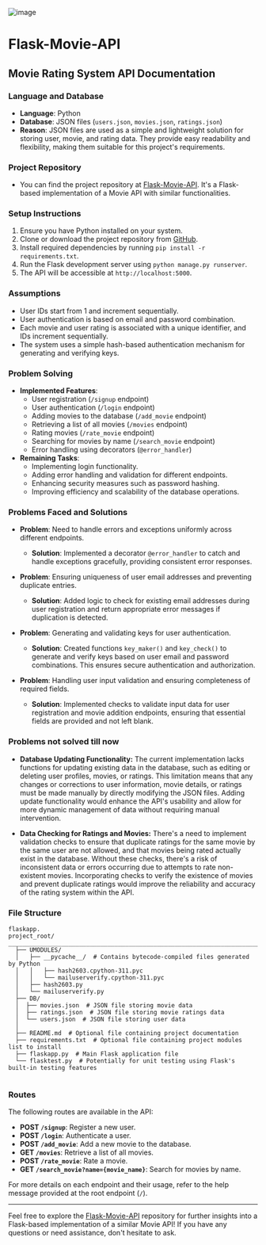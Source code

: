 ![image](https://github.com/0xAhmadYousuf/Flask-Movie-API/assets/139548576/9d5b8af9-9640-4875-9535-0ae4816f978a)


# Flask-Movie-API
## Movie Rating System API Documentation

### Language and Database
- **Language**: Python
- **Database**: JSON files (`users.json`, `movies.json`, `ratings.json`)
- **Reason**: JSON files are used as a simple and lightweight solution for storing user, movie, and rating data. They provide easy readability and flexibility, making them suitable for this project's requirements.

### Project Repository
- You can find the project repository at [Flask-Movie-API](https://github.com/0xAhmadYousuf/Flask-Movie-API). It's a Flask-based implementation of a Movie API with similar functionalities.

### Setup Instructions
1. Ensure you have Python installed on your system.
2. Clone or download the project repository from [GitHub](https://github.com/0xAhmadYousuf/Flask-Movie-API).
3. Install required dependencies by running `pip install -r requirements.txt`.
4. Run the Flask development server using `python manage.py runserver`.
5. The API will be accessible at `http://localhost:5000`.

### Assumptions
- User IDs start from 1 and increment sequentially.
- User authentication is based on email and password combination.
- Each movie and user rating is associated with a unique identifier, and IDs increment sequentially.
- The system uses a simple hash-based authentication mechanism for generating and verifying keys.

### Problem Solving
- **Implemented Features**:
  - User registration (`/signup` endpoint)
  - User authentication (`/login` endpoint)
  - Adding movies to the database (`/add_movie` endpoint)
  - Retrieving a list of all movies (`/movies` endpoint)
  - Rating movies (`/rate_movie` endpoint)
  - Searching for movies by name (`/search_movie` endpoint)
  - Error handling using decorators (`@error_handler`)
- **Remaining Tasks**:
  - Implementing login functionality.
  - Adding error handling and validation for different endpoints.
  - Enhancing security measures such as password hashing.
  - Improving efficiency and scalability of the database operations.

### Problems Faced and Solutions
- **Problem**: Need to handle errors and exceptions uniformly across different endpoints.
  - **Solution**: Implemented a decorator `@error_handler` to catch and handle exceptions gracefully, providing consistent error responses.

- **Problem**: Ensuring uniqueness of user email addresses and preventing duplicate entries.
  - **Solution**: Added logic to check for existing email addresses during user registration and return appropriate error messages if duplication is detected.

- **Problem**: Generating and validating keys for user authentication.
  - **Solution**: Created functions `key_maker()` and `key_check()` to generate and verify keys based on user email and password combinations. This ensures secure authentication and authorization.

- **Problem**: Handling user input validation and ensuring completeness of required fields.
  - **Solution**: Implemented checks to validate input data for user registration and movie addition endpoints, ensuring that essential fields are provided and not left blank.

### Problems not solved till now
- **Database Updating Functionality:** The current implementation lacks functions for updating existing data in the database, such as editing or deleting user profiles, movies, or ratings. This limitation means that any changes or corrections to user information, movie details, or ratings must be made manually by directly modifying the JSON files. Adding update functionality would enhance the API's usability and allow for more dynamic management of data without requiring manual intervention.

- **Data Checking for Ratings and Movies:** There's a need to implement validation checks to ensure that duplicate ratings for the same movie by the same user are not allowed, and that movies being rated actually exist in the database. Without these checks, there's a risk of inconsistent data or errors occurring due to attempts to rate non-existent movies. Incorporating checks to verify the existence of movies and prevent duplicate ratings would improve the reliability and accuracy of the rating system within the API.


### File Structure
```
flaskapp.
project_root/
______________________________________________________________________________________
  ├── UMODULES/
  │   ├── __pycache__/  # Contains bytecode-compiled files generated by Python
  │   │   ├── hash2603.cpython-311.pyc
  │   │   └── mailuserverify.cpython-311.pyc
  │   ├── hash2603.py
  │   └── mailuserverify.py
  ├── DB/
  │  ├── movies.json  # JSON file storing movie data
  │  ├── ratings.json  # JSON file storing movie ratings data
  │  └── users.json  # JSON file storing user data
  │
  ├── README.md  # Optional file containing project documentation
  ├── requirements.txt  # Optional file containing project modules list to install
  ├── flaskapp.py  # Main Flask application file
  └── flasktest.py  # Potentially for unit testing using Flask's built-in testing features


```

### Routes
The following routes are available in the API:

- **POST `/signup`**: Register a new user.
- **POST `/login`**: Authenticate a user.
- **POST `/add_movie`**: Add a new movie to the database.
- **GET `/movies`**: Retrieve a list of all movies.
- **POST `/rate_movie`**: Rate a movie.
- **GET `/search_movie?name={movie_name}`**: Search for movies by name.

For more details on each endpoint and their usage, refer to the help message provided at the root endpoint (`/`).

---

Feel free to explore the [Flask-Movie-API](https://github.com/0xAhmadYousuf/Flask-Movie-API) repository for further insights into a Flask-based implementation of a similar Movie API! If you have any questions or need assistance, don't hesitate to ask.

